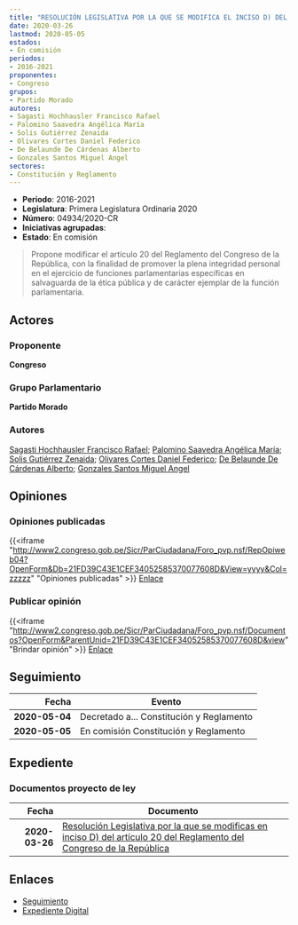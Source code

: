 ```yaml
---
title: "RESOLUCIÓN LEGISLATIVA POR LA QUE SE MODIFICA EL INCISO D) DEL ARTÍCULO 20 DEL REGLAMENTO DEL CONGRESO"
date: 2020-03-26
lastmod: 2020-05-05
estados:
- En comisión
periodos:
- 2016-2021
proponentes:
- Congreso
grupos:
- Partido Morado
autores:
- Sagasti Hochhausler Francisco Rafael
- Palomino Saavedra Angélica María
- Solis Gutiérrez Zenaida
- Olivares Cortes Daniel Federico
- De Belaunde De Cárdenas Alberto
- Gonzales Santos Miguel Angel
sectores:
- Constitución y Reglamento
---
```

- **Periodo**: 2016-2021
- **Legislatura**: Primera Legislatura Ordinaria 2020
- **Número**: 04934/2020-CR
- **Iniciativas agrupadas**: 
- **Estado**: En comisión

> Propone modificar el artículo 20 del Reglamento del Congreso de la República, con la finalidad de promover la plena integridad personal en el ejercicio de funciones parlamentarias específicas en salvaguarda de la ética pública y de carácter ejemplar de la función parlamentaria.


## Actores

### Proponente

**Congreso**

### Grupo Parlamentario

**Partido Morado**

### Autores

[Sagasti Hochhausler Francisco Rafael](mailto:mailto:fsagasti@congreso.gob.pe); [Palomino Saavedra Angélica María](mailto:mailto:apalomino@congreso.gob.pe); [Solis Gutiérrez Zenaida](mailto:mailto:zsolis@congreso.gob.pe); [Olivares Cortes Daniel Federico](mailto:mailto:dolivares@congreso.gob.pe); [De Belaunde De Cárdenas Alberto](mailto:mailto:adebelaunde@congreso.gob.pe); [Gonzales Santos Miguel Angel](mailto:mailto:mgonzaless@congreso.gob.pe)

## Opiniones

### Opiniones publicadas

{{<iframe "http://www2.congreso.gob.pe/Sicr/ParCiudadana/Foro_pvp.nsf/RepOpiweb04?OpenForm&Db=21FD39C43E1CEF34052585370077608D&View=yyyy&Col=zzzzz" "Opiniones publicadas" >}}
[Enlace](http://www2.congreso.gob.pe/Sicr/ParCiudadana/Foro_pvp.nsf/RepOpiweb04?OpenForm&Db=21FD39C43E1CEF34052585370077608D&View=yyyy&Col=zzzzz)

### Publicar opinión

{{<iframe "http://www2.congreso.gob.pe/Sicr/ParCiudadana/Foro_pvp.nsf/Documentos?OpenForm&ParentUnid=21FD39C43E1CEF34052585370077608D&view" "Brindar opinión" >}}
[Enlace](http://www2.congreso.gob.pe/Sicr/ParCiudadana/Foro_pvp.nsf/Documentos?OpenForm&ParentUnid=21FD39C43E1CEF34052585370077608D&view)


## Seguimiento

| Fecha | Evento |
|------:|--------|
| **2020-05-04** | Decretado a... Constitución y Reglamento |
| **2020-05-05** | En comisión Constitución y Reglamento |

## Expediente

### Documentos proyecto de ley

| Fecha | Documento |
|------:|-----------|
| **2020-03-26** | [Resolución Legislativa por la que se modificas en inciso D) del artículo 20 del Reglamento del Congreso de la República](http://www.leyes.congreso.gob.pe/Documentos/2016_2021/Proyectos_de_Ley_y_de_Resoluciones_Legislativas/PL04934_20200326..pdf) |

## Enlaces

- [Seguimiento](http://www2.congreso.gob.pe/Sicr/TraDocEstProc/CLProLey2016.nsf/f7fff46988ca05b1052578e100829cc7/4002b341f4dd931305258538006e8522?OpenDocument)
- [Expediente Digital](http://www2.congreso.gob.pe/Sicr/TraDocEstProc/CLProLey2016.nsf/f7fff46988ca05b1052578e100829cc7/4002b341f4dd931305258538006e8522?OpenDocument&Click=05257FB7005EB655.eb71d0cf91d8294e05256cdf006b5706/$Body/0.1C6C)

